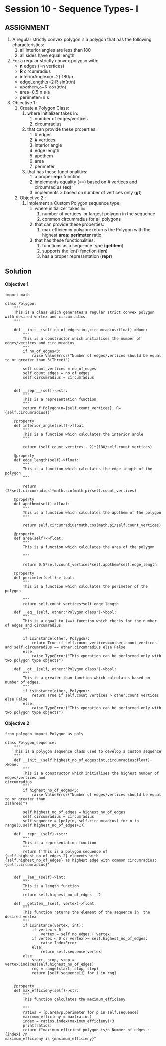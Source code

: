 # Session 10 - Sequence Types- I

## ASSIGNMENT



1. A regular strictly convex polygon is a polygon that has the following characteristics:
   1. all interior angles are less than 180
   2. all sides have equal length
2. For a regular strictly convex polygon with:
   - **n** edges (=n vertices)
   - **R** circumradius
   - interiorAngle=(n−2)⋅180/n
   - edgeLength,s=2⋅R⋅sin⁡(π/n)
   - apothem,a=R⋅cos⁡(π/n)
   - area=0.5⋅n⋅s⋅a
   - perimeter=n⋅s
3. Objective 1 :
   1. Create a Polygon Class:
      1. where initializer takes in:
         1. number of edges/vertices
         2. circumradius
      2. that can provide these properties:
         1. \# edges
         2. \# vertices
         3. interior angle
         4. edge length
         5. apothem
         6. area
         7. perimeter
      3. that has these functionalities:
         1. a proper __repr__ function
         2. implements equality (==) based on # vertices and circumradius (__eq__)
         3. implements > based on number of vertices only (__gt__)
   2. Objective 2 :
      1. Implement a Custom Polygon sequence type:
         1. where initializer takes in:
            1. number of vertices for largest polygon in the sequence
            2. common circumradius for all polygons
         2. that can provide these properties:
            1. max efficiency polygon: returns the Polygon with the highest **area: perimeter** ratio
         3. that has these functionalities:
            1. functions as a sequence type (__getitem__)
            2. supports the len() function (__len__)
            3. has a proper representation (__repr__)









## Solution



#### Objective 1

```
import math

class Polygon:
    """
    This is a class which generates a regular strict convex polygon with desired vertex and circumradius
    """

    def __init__(self,no_of_edges:int,circumradius:float)->None:
        """
        This is a constructor which initialises the number of edges/vertices and circumradius
        """
        if no_of_edges<3:
            raise ValueError("Number of edges/vertices should be equal to or greater than 3(Three)")

        self.count_vertices = no_of_edges
        self.count_edges = no_of_edges
        self.circumradius = circumradius


    def __repr__(self)->str:
        """
        This is a representation function
        """
        return f'Polygon(n={self.count_vertices}, R={self.circumradius})'

    @property
    def interior_angle(self)->float:
        """
        This is a function which calculates the interior angle
        """

        return (self.count_vertices - 2)*(180/self.count_vertices)

    @property
    def edge_length(self)->float:
        """
        This is a function which calculates the edge length of the polygon
        """

        return (2*self.circumradius)*math.sin(math.pi/self.count_vertices)

    @property
    def apothem(self)->float:
        """
        This is a function which calculates the apothem of the polygon
        """

        return self.circumradius*math.cos(math.pi/self.count_vertices)

    @property
    def area(self)->float:
        """
        This is a function which calculates the area of the polygon

        """

        return 0.5*self.count_vertices*self.apothem*self.edge_length

    @property
    def perimeter(self)->float:
        """
        This is a function which calculates the perimeter of the polygon

        """
        return self.count_vertices*self.edge_length

    def __eq__(self, other:'Polygon class')->bool:
        """
        This is a equal to (==) function which checks for the number of edges and circumradius
        """

        if isinstance(other, Polygon):
            return True if self.count_vertices==other.count_vertices and self.circumradius == other.circumradius else False
        else:
            raise TypeError("This operation can be performed only with two polygon type objects")

    def __gt__(self, other:'Polygon class')->bool:
        """
        This is a greater than function which calculates based on number of edges.
        """
        if isinstance(other, Polygon):
            return True if self.count_vertices > other.count_vertices else False
        else:
            raise TypeError("This operation can be performed only with two polygon type objects")
```





#### Objective 2

```
from polygon import Polygon as poly

class Polygon_sequence:
    """
    This is a polygon sequence class used to develop a custom sequence
    """
    def __init__(self,highest_no_of_edges:int,circumradius:float)->None:
        """
        This is a constructor which initialises the highest number of edges/vertices and 																			circumradius
        """
        if highest_no_of_edges<3:
            raise ValueError("Number of edges/vertices should be equal to or greater than 																				3(Three)")

        self.highest_no_of_edges = highest_no_of_edges
        self.circumradius = circumradius
        self.sequence = [poly(n, self.circumradius) for n in range(3,self.highest_no_of_edges+1)]

    def __repr__(self)->str:
        """
        This is a representation function
        """
        return f'This is a polygon sequence of {self.highest_no_of_edges-2} elements with 				{self.highest_no_of_edges} as highest edge with common circumradius: 											{self.circumradius}'


    def __len__(self)->int:
        """
        This is a length function
        """
        return self.highest_no_of_edges - 2

    def __getitem__(self, vertex)->float:
        """
        This function returns the element of the sequence in  the desired vertex
        """
        if isinstance(vertex, int):
            if vertex < 0:
                vertex = self.no_edges + vertex
            if vertex < 0 or vertex >= self.highest_no_of_edges:
                raise IndexError
            else:
                return self.sequence[vertex]
        else:
            start, stop, step = vertex.indices(self.highest_no_of_edges)
            rng = range(start, stop, step)
            return [self.sequence[i] for i in rng]


    @property
    def max_efficieny(self)->str:
        """
        This function calculates the maximum_efficieny

        """
        ratios = [p.area/p.perimeter for p in self.sequence]
        maximum_efficieny = max(ratios)
        index = ratios.index(maximum_efficieny)+3
        print(ratios)
        return f"maximum efficient polygon is/n Number of edges :{index} /n 													maximum_efficieny is {maximum_efficieny}"
```

